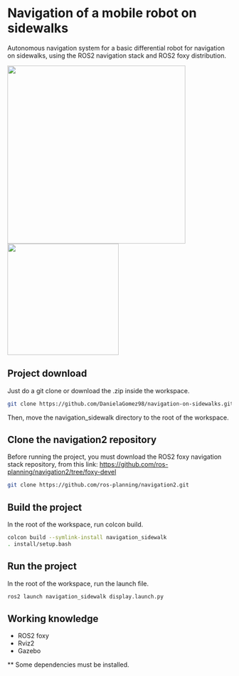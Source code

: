 # Navigation of a mobile robot on sidewalks
Autonomous navigation system for a basic differential robot for navigation on sidewalks, using the ROS2 navigation stack and ROS2 foxy distribution.

<img src="https://user-images.githubusercontent.com/91514084/182298717-b150532e-84f9-4b57-8411-2d589e3b5416.png" width="400"> <img src="https://user-images.githubusercontent.com/91514084/182294487-4ab4f765-b68b-4dd3-addb-983e6cc29e97.png" width="250"> 


## Project download
Just do a git clone or download the .zip inside the workspace.
```bash
git clone https://github.com/DanielaGomez98/navigation-on-sidewalks.git
```
Then, move the navigation_sidewalk directory to the root of the workspace.

## Clone the navigation2 repository
Before running the project, you must download the ROS2 foxy navigation stack repository, from this link: https://github.com/ros-planning/navigation2/tree/foxy-devel 
```bash
git clone https://github.com/ros-planning/navigation2.git
```

## Build the project
In the root of the workspace, run colcon build.
```bash
colcon build --symlink-install navigation_sidewalk
. install/setup.bash
```

## Run the project
In the root of the workspace, run the launch file.
```bash
ros2 launch navigation_sidewalk display.launch.py
```

## Working knowledge

* ROS2 foxy
* Rviz2
* Gazebo

** Some dependencies must be installed.
